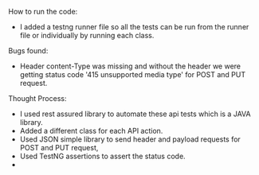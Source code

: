How to run the code:
  - I added a testng runner file so all the tests can be run from the runner file or individually by running each class.
  
Bugs found: 
 - Header content-Type was missing and without the header we were getting status code '415 unsupported media type' for POST and PUT request.

Thought Process:
 - I used rest assured library to automate these api tests which is a JAVA library.
 - Added a different class for each API action.
 - Used JSON simple library to send header and payload requests for POST and PUT request,
 - Used TestNG assertions to assert the status code.
 - 
